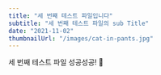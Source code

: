 ```yaml
---
title: "세 번째 테스트 파일입니다"
subtitle: "세 번째 테스트 파일의 sub Title"
date: "2021-11-02"
thumbnailUrl: "/images/cat-in-pants.jpg"
---
```


세 번째 테스트 파일 성공성공! 🚀
